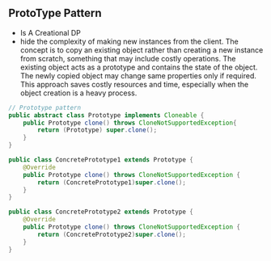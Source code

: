## ProtoType Pattern

* Is A Creational DP  
* hide the complexity of making new instances from the client. The concept is to copy an existing object rather than creating a new instance from scratch, something that may include costly operations. The existing object acts as a prototype and contains the state of the object. The newly copied object may change same properties only if required. This approach saves costly resources and time, especially when the object creation is a heavy process.  

```Java
// Prototype pattern
public abstract class Prototype implements Cloneable {
    public Prototype clone() throws CloneNotSupportedException{
        return (Prototype) super.clone();
    }
}

public class ConcretePrototype1 extends Prototype {
    @Override
    public Prototype clone() throws CloneNotSupportedException {
        return (ConcretePrototype1)super.clone();
    }
}

public class ConcretePrototype2 extends Prototype {
    @Override
    public Prototype clone() throws CloneNotSupportedException {
        return (ConcretePrototype2)super.clone();
    }
}
```
